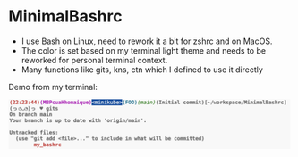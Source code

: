 # MinimalBashrc
- I use Bash on Linux, need to rework it a bit for zshrc and on MacOS.
- The color is set based on my terminal light theme and needs to be reworked for personal terminal context.
- Many functions like gits, kns, ctn which I defined to use it directly 

Demo from my terminal:
<p align="center"><img src="terminal_output.png" alt="terminal output image"></p>
